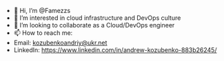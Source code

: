 - 👋 Hi, I’m @Famezzs
- 👀 I’m interested in cloud infrastructure and DevOps culture
- 💞️ I’m looking to collaborate as a Cloud/DevOps engineer
- 📫 How to reach me: 
- Email: kozubenkoandriy@ukr.net
- LinkedIn: https://www.linkedin.com/in/andrew-kozubenko-883b26245/
